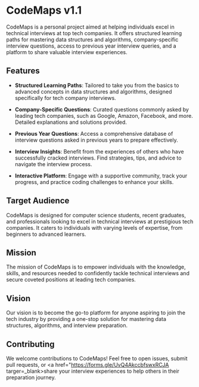 # CodeMaps v1.1

CodeMaps is a personal project aimed at helping individuals excel in technical interviews at top tech companies. It offers structured learning paths for mastering data structures and algorithms, company-specific interview questions, access to previous year interview queries, and a platform to share valuable interview experiences.

## Features

- **Structured Learning Paths**: Tailored to take you from the basics to advanced concepts in data structures and algorithms, designed specifically for tech company interviews.

- **Company-Specific Questions**: Curated questions commonly asked by leading tech companies, such as Google, Amazon, Facebook, and more. Detailed explanations and solutions provided.

- **Previous Year Questions**: Access a comprehensive database of interview questions asked in previous years to prepare effectively.

- **Interview Insights**: Benefit from the experiences of others who have successfully cracked interviews. Find strategies, tips, and advice to navigate the interview process.

- **Interactive Platform**: Engage with a supportive community, track your progress, and practice coding challenges to enhance your skills.

## Target Audience

CodeMaps is designed for computer science students, recent graduates, and professionals looking to excel in technical interviews at prestigious tech companies. It caters to individuals with varying levels of expertise, from beginners to advanced learners.

## Mission

The mission of CodeMaps is to empower individuals with the knowledge, skills, and resources needed to confidently tackle technical interviews and secure coveted positions at leading tech companies.

## Vision

Our vision is to become the go-to platform for anyone aspiring to join the tech industry by providing a one-stop solution for mastering data structures, algorithms, and interview preparation.


## Contributing

We welcome contributions to CodeMaps! Feel free to open issues, submit pull requests, or <a href="https://forms.gle/UvQ4AkccbfswxRCJA targer=_blank>share your interview experiences<a/> to help others in their preparation journey.

